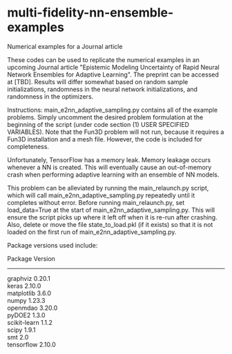# multi-fidelity-nn-ensemble-examples
Numerical examples for a Journal article

These codes can be used to replicate the numerical examples in an upcoming Journal article "Epistemic Modeling Uncertainty of Rapid Neural Network Ensembles for Adaptive Learning". The preprint can be accessed at [TBD]. Results will differ somewhat based on random sample initializations, randomness in the neural network initializations, and randomness in the optimizers. 

Instructions:
main_e2nn_adaptive_sampling.py contains all of the example problems. Simply uncomment the desired problem formulation at the beginning of the script (under code section (1) USER SPECIFIED VARIABLES). Note that the Fun3D problem will not run, because it requires a Fun3D installation and a mesh file. However, the code is included for completeness.

Unfortunately, TensorFlow has a memory leak. Memory leakage occurs whenever a NN is created. This will eventually cause an out-of-memory crash when performing adaptive learning with an ensemble of NN models. 

This problem can be alleviated by running the main_relaunch.py script, which will call main_e2nn_adaptive_sampling.py repeatedly until it completes without error. Before running main_relaunch.py, set load_data=True at the start of main_e2nn_adaptive_sampling.py. This will ensure the script picks up where it left off when it is re-run after crashing. Also, delete or move the file state_to_load.pkl (if it exists) so that it is not loaded on the first run of main_e2nn_adaptive_sampling.py. 


Package versions used include:

Package                       Version          
----------------------------- ---------------- 
graphviz                      0.20.1  
keras                         2.10.0  
matplotlib                    3.6.0  
numpy                         1.23.3  
openmdao                      3.20.0  
pyDOE2                        1.3.0  
scikit-learn                  1.1.2  
scipy                         1.9.1  
smt                           2.0  
tensorflow                    2.10.0  
